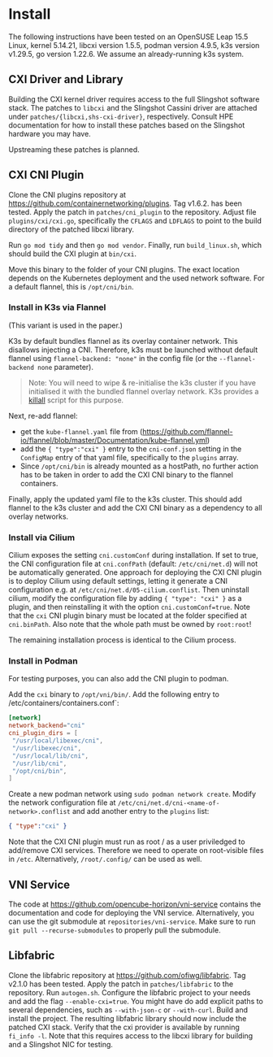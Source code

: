 # Install

The following instructions have been tested on an OpenSUSE Leap 15.5 Linux, kernel 5.14.21, libcxi version 1.5.5, podman version 4.9.5, k3s version v1.29.5, go version 1.22.6.
We assume an already-running k3s system.

## CXI Driver and Library

Building the CXI kernel driver requires access to the full Slingshot software stack. The patches to `libcxi` and the Slingshot Cassini driver are attached under `patches/{libcxi,shs-cxi-driver}`, respectively. Consult HPE documentation for how to install these patches based on the Slingshot hardware you may have.

Upstreaming these patches is planned.

## CXI CNI Plugin

Clone the CNI plugins repository at https://github.com/containernetworking/plugins. Tag v1.6.2. has been tested. Apply the patch in `patches/cni_plugin` to the repository.
Adjust file `plugins/cxi/cxi.go`, specifically the `CFLAGS` and `LDFLAGS` to point to the build directory of the patched libcxi library.

Run `go mod tidy` and then `go mod vendor`. Finally, run `build_linux.sh`, which should build the CXI plugin at `bin/cxi`. 

Move this binary to the folder of your CNI plugins. The exact location depends on the Kubernetes deployment and the used network software. For a default flannel, this is `/opt/cni/bin`.

### Install in K3s via Flannel

(This variant is used in the paper.)

K3s by default bundles flannel as its overlay container network. This disallows injecting a CNI. 
Therefore, k3s must be launched without default flannel using `flannel-backend: "none"` in the config file (or the `--flannel-backend none` parameter).
> Note: You will need to wipe & re-initialise the k3s cluster if you have initialised it with the bundled flannel overlay network.
> K3s provides a [killall](https://docs.k3s.io/upgrades/killall) script for this purpose. 

Next, re-add flannel:
- get the `kube-flannel.yaml` file from (https://github.com/flannel-io/flannel/blob/master/Documentation/kube-flannel.yml)
- add the `{ "type":"cxi" }` entry to the `cni-conf.json` setting in the `ConfigMap` entry of that yaml file, specifically to the `plugins` array.
- Since `/opt/cni/bin` is already mounted as a hostPath, no further action has to be taken in order to add the CXI CNI binary to the flannel containers.

Finally, apply the updated yaml file to the k3s cluster. This should add flannel to the k3s cluster and add the CXI CNI binary as a dependency to all overlay networks.

### Install via Cilium

Cilium exposes the setting `cni.customConf` during installation. If set to true, the CNI configuration file at `cni.confPath` (default: `/etc/cni/net.d`) will not be automatically generated. One approach for deploying the CXI CNI plugin is to deploy Cilium using default settings, letting it generate a CNI configuration e.g. at `/etc/cni/net.d/05-cilium.conflist`. Then uninstall cilium, modify the configuration file by adding `{ "type": "cxi" }` as a plugin, and then reinstalling it with the option `cni.customConf=true`. Note that the `cxi` CNI plugin binary must be located at the folder specified at `cni.binPath`. Also note that the whole path must be owned by `root:root`!

The remaining installation process is identical to the Cilium process. 

### Install in Podman

For testing purposes, you can also add the CNI plugin to podman.

Add the `cxi` binary to `/opt/vni/bin/`. 
Add the following entry to /etc/containers/containers.conf`: 
```conf
[network]
network_backend="cni"
cni_plugin_dirs = [
 "/usr/local/libexec/cni",
 "/usr/libexec/cni",
 "/usr/local/lib/cni",
 "/usr/lib/cni",
 "/opt/cni/bin",
]
```

Create a new podman network using `sudo podman network create`.
Modify the network configuration file at `/etc/cni/net.d/cni-<name-of-network>.conflist` and add another entry to the `plugins` list:

```json
{ "type":"cxi" }
```

Note that the CXI CNI plugin must run as root / as a user priviledged to add/remove CXI services. Therefore we need to operate on root-visible files in `/etc`. Alternatively, `/root/.config/` can be used as well.

## VNI Service

The code at https://github.com/opencube-horizon/vni-service contains the documentation and code for deploying the VNI service.
Alternatively, you can use the git submodule at `repositories/vni-service`. Make sure to run `git pull --recurse-submodules` to properly pull the submodule.

## Libfabric

Clone the libfabric repository at https://github.com/ofiwg/libfabric. Tag v2.1.0 has been tested. Apply the patch in `patches/libfabric` to the repository. Run `autogen.sh`. Configure the libfabric project to your needs and add the flag `--enable-cxi=true`. You might have do add explicit paths to several dependencies, such as `--with-json-c` or `--with-curl`. Build and install the project. The resulting libfabric library should now include the patched CXI stack. Verify that the cxi provider is available by running `fi_info -l`.
Note that this requires access to the libcxi library for building and a Slingshot NIC for testing.
